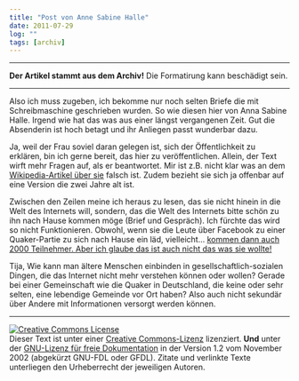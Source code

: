 ```yaml
---
title: "Post von Anne Sabine Halle"
date: 2011-07-29
log: ""
tags: [archiv]
---
```

<hr><b>Der Artikel stammt aus dem Archiv!</b> Die Formatirung kann beschädigt sein.<hr>
Also ich muss zugeben, ich bekomme nur noch selten Briefe die mit Schreibmaschine geschrieben wurden. So wie diesen hier von Anna Sabine Halle. Irgend wie hat das was aus einer längst vergangenen Zeit. Gut die Absenderin ist hoch betagt und ihr Anliegen passt wunderbar dazu. 

Ja, weil der Frau soviel daran gelegen ist, sich der Öffentlichkeit zu erklären, bin ich gerne bereit, das hier zu veröffentlichen. Allein, der Text wirft mehr Fragen auf, als er beantwortet. Mir ist z.B. nicht klar was an dem <a href="http://de.wikipedia.org/wiki/Anna_Sabine_Halle">Wikipedia-Artikel über sie</a> falsch ist. Zudem bezieht sie sich ja offenbar auf eine Version die zwei Jahre alt ist.

Zwischen den Zeilen meine ich heraus zu lesen, das sie nicht hinein in die Welt des Internets will, sondern, das die Welt des Internets bitte schön zu ihn nach Hause kommen möge (Brief und Gespräch). Ich fürchte das wird so nicht Funktionieren.  Obwohl, wenn sie die Leute über Facebook zu einer Quaker-Partie zu sich nach Hause ein läd, vielleicht... <a href="http://www.morgenpost.de/vermischtes/article1712996/Facebook-Party-Polizeieinsatz-kostet-115-000-Euro.html">kommen dann auch 2000 Teilnehmer. Aber ich glaube das ist auch nicht das was sie wollte!</a>  

Tija, Wie kann man ältere Menschen einbinden in gesellschaftlich-sozialen Dingen, die das Internet nicht mehr verstehen können oder wollen? Gerade bei einer Gemeinschaft wie die Quaker in Deutschland, die keine oder sehr selten, eine lebendige Gemeinde vor Ort haben? Also auch nicht sekundär über Andere mit Informationen versorgt werden können.

<hr />
<a href="http://creativecommons.org/licenses/by-sa/3.0/de/" rel="license"><img src="http://i.creativecommons.org/l/by-sa/3.0/de/88x31.png" style="border-width: 0pt;" alt="Creative Commons License" /></a><br />
Dieser <span rel="dc:type" href="http://purl.org/dc/dcmitype/Text" xmlns:dc="http://purl.org/dc/elements/1.1/">Text</span> ist unter einer <a href="http://creativecommons.org/licenses/by-sa/3.0/de/" rel="license">Creative Commons-Lizenz</a> lizenziert. <b>Und</b> unter der <a href="http://de.wikipedia.org/wiki/GFDL">GNU-Lizenz f&uuml;r freie Dokumentation</a> in der Version 1.2 vom November 2002 (abgek&uuml;rzt GNU-FDL oder GFDL). Zitate und verlinkte Texte unterliegen den Urheberrecht der jeweiligen Autoren.
